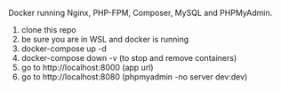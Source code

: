 Docker running Nginx, PHP-FPM, Composer, MySQL and PHPMyAdmin.

1. clone this repo
2. be sure you are in WSL and docker is running
3. docker-compose up -d
4. docker-compose down -v (to stop and remove containers)
5. go to http://localhost:8000 (app url)
6. go to http://localhost:8080 (phpmyadmin -no server dev:dev)
